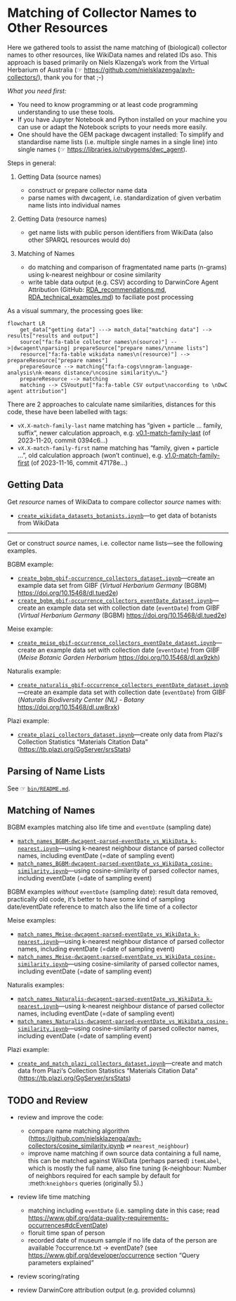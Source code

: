 # Matching of Collector Names to Other Resources

Here we gathered tools to assist the name matching of (biological) collector names to other resources, like WikiData names and related IDs aso. This approach is based primarily on Niels Klazenga’s work from the Virtual Herbarium of Australia (☞ <https://github.com/nielsklazenga/avh-collectors/>), thank you for that ;-)

*What you need first:*

- You need to know programming or at least code programming understanding to use these tools. 
- If you have Jupyter Notebook and Python installed on your machine you can use or adapt the Notebook scripts to your needs more easily.
- One should have the GEM package dwcagent installed: To simplify and standardise name lists (i.e. multiple single names in a single line) into single names (☞ <https://libraries.io/rubygems/dwc_agent>).

Steps in general:

1. Getting Data (source names)
    
    - construct or prepare collector name data
    - parse names with dwcagent, i.e. standardization of given verbatim name lists into individual names

2. Getting Data (resource names)

    - get name lists with public person identifiers from WikiData (also other SPARQL resources would do)
    
3. Matching of Names

    - do matching and comparison of fragmentated name parts (n-grams) using k-nearest neighbour or cosine similarity
    - write table data output (e.g. CSV) according to DarwinCore Agent Attribution (GitHub: [RDA_recommendations.md](https://github.com/tdwg/attribution/blob/master/documents/RDA_recommendations.md), [RDA_technical_examples.md](https://github.com/tdwg/attribution/blob/master/documents/RDA_technical_examples.md)) to faciliate post processing
    

As a visual summary, the processing goes like:

```mermaid
flowchart LR
    get_data["getting data"] ---> match_data["matching data"] --> results["results and output"]
    source["fa:fa-table collector names\n(source)"] -->|dwcagent\nparsing| prepareSource["prepare names/\nname lists"]
    resource["fa:fa-table wikidata names\n(resource)"] --> prepareResource["prepare names"]
    prepareSource --> matching{"fa:fa-cogs\nngram-language-analysis\nk-means distance/\ncosine similarity\n…"}
    prepareResource --> matching
    matching --> CSVoutput["fa:fa-table CSV output\naccording to \nDwC agent attribution"]
```

There are 2 approaches to calculate name similarities, distances for this code, these have been labelled with tags:
  
- `vX.X-match-family-last` name matching has “given + particle … family, suffix“, newer calculation approach, e.g. [v0.1-match-family-last](https://github.com/infinite-dao/collector-matching/tree/v0.1-match-family-last) (of 2023-11-20, commit 0394c6…)
- `vX.X-match-family-first` name matching has “family, given + particle …”, old calculation approach (won’t continue), e.g. [v1.0-match-family-first](https://github.com/infinite-dao/collector-matching/tree/v1.0-match-family-first) (of 2023-11-16, commit 47178e…)

## Getting Data

Get *resource* names of WikiData to compare collector *source* names with:

- [`create_wikidata_datasets_botanists.ipynb`](./create_wikidata_datasets_botanists.ipynb)—to get data of botanists from WikiData

---

Get or construct *source* names, i.e. collector name lists—see the following examples.

BGBM example:
- [`create_bgbm_gbif-occurrence_collectors_dataset.ipynb`](./create_bgbm_gbif-occurrence_collectors_dataset.ipynb)—create an example data set from GIBF (*Virtual Herbarium Germany* (BGBM) <https://doi.org/10.15468/dl.tued2e>)
- [`create_bgbm_gbif-occurrence_collectors_eventDate_dataset.ipynb`](./create_bgbm_gbif-occurrence_collectors_eventDate_dataset.ipynb)—create an example data set with collection date (`eventDate`) from GIBF (*Virtual Herbarium Germany* (BGBM) <https://doi.org/10.15468/dl.tued2e>)

Meise example:
- [`create_meise_gbif-occurrence_collectors_eventDate_dataset.ipynb`](./create_meise_gbif-occurrence_collectors_eventDate_dataset.ipynb)—create an example data set with collection date (`eventDate`) from GIBF (*Meise Botanic Garden Herbarium* <https://doi.org/10.15468/dl.ax9zkh>)

Naturalis example:
- [`create_naturalis_gbif-occurrence_collectors_eventDate_dataset.ipynb`](./create_naturalis_gbif-occurrence_collectors_eventDate_dataset.ipynb)—create an example data set with collection date (`eventDate`) from GIBF (*Naturalis Biodiversity Center (NL) - Botany* <https://doi.org/10.15468/dl.uw8rxk>)

Plazi example:
- [`create_plazi_collectors_dataset.ipynb`](./create_plazi_collectors_dataset.ipynb)—create only data from Plazi‘s Collection Statistics “Materials Citation Data” (<https://tb.plazi.org/GgServer/srsStats>)


## Parsing of Name Lists

See ☞ [`bin/README.md`](./bin/README.md).


## Matching of Names

BGBM examples matching also life time and `eventDate` (sampling date)

- [`match_names_BGBM-dwcagent-parsed-eventDate_vs_WikiData_k-nearest.ipynb`](./match_names_BGBM-dwcagent-parsed-eventDate_vs_WikiData_k-nearest.ipynb)—using k-nearest neighbour distance of parsed collector names, including eventDate (=date of sampling event)
- [`match_names_BGBM-dwcagent-parsed-eventDate_vs_WikiData_cosine-similarity.ipynb`](./match_names_BGBM-dwcagent-parsed-eventDate_vs_WikiData_cosine-similarity.ipynb)—using cosine-similarity of parsed collector names, including eventDate (=date of sampling event)

BGBM examples _without_ `eventDate` (sampling date): result data removed, practically old code, it’s better to have some kind of sampling date/eventDate reference to match also the life time of a collector

Meise examples:

- [`match_names_Meise-dwcagent-parsed-eventDate_vs_WikiData_k-nearest.ipynb`](./match_names_Meise-dwcagent-parsed-eventDate_vs_WikiData_k-nearest.ipynb)—using k-nearest neighbour distance of parsed collector names, including eventDate (=date of sampling event)
- [`match_names_Meise-dwcagent-parsed-eventDate_vs_WikiData_cosine-similarity.ipynb`](./match_names_Meise-dwcagent-parsed-eventDate_vs_WikiData_cosine-similarity.ipynb)—using cosine-similarity of parsed collector names, including eventDate (=date of sampling event)

Naturalis examples:

- [`match_names_Naturalis-dwcagent-parsed-eventDate_vs_WikiData_k-nearest.ipynb`](./match_names_Naturalis-dwcagent-parsed-eventDate_vs_WikiData_k-nearest.ipynb)—using k-nearest neighbour distance of parsed collector names, including eventDate (=date of sampling event)
- [`match_names_Naturalis-dwcagent-parsed-eventDate_vs_WikiData_cosine-similarity.ipynb`](./match_names_Naturalis-dwcagent-parsed-eventDate_vs_WikiData_cosine-similarity.ipynb)—using cosine-similarity of parsed collector names, including eventDate (=date of sampling event)

Plazi example:

- [`create_and_match_plazi_collectors_dataset.ipynb`](./create_and_match_plazi_collectors_dataset.ipynb)—create and match data from Plazi‘s Collection Statistics “Materials Citation Data” (<https://tb.plazi.org/GgServer/srsStats>)


## TODO and Review

- review and improve the code:

    - compare name matching algorithm (<https://github.com/nielsklazenga/avh-collectors/cosine_similarity.ipynb> ⇌ `nearest_neighbour`)
    - improve name matching if own source data containing a full name, this can be matched against WikiData (perhaps parsed) `itemLabel`, which is mostly the full name, also fine tuning (k-neighbour: Number of neighbors required for each sample by default for :meth:`kneighbors` queries (originally 5).)

- review life time matching

    - matching including `eventDate` (i.e. sampling date in this case; read https://www.gbif.org/data-quality-requirements-occurrences#dcEventDate)
    - floruit time span of person
    - recorded date of museum sample if no life data of the person are available ?occurrence.txt → eventDate? (see https://www.gbif.org/developer/occurrence section “Query parameters explained”

- review scoring/rating
- review DarwinCore attribution output (e.g. provided columns)
